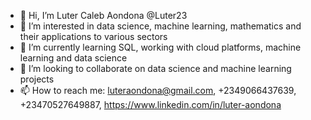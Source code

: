 - 👋 Hi, I’m Luter Caleb Aondona @Luter23
- 👀 I’m interested in data science, machine learning, mathematics and their applications to various sectors
- 🌱 I’m currently learning SQL, working with cloud platforms, machine learning and data science
- 💞️ I’m looking to collaborate on data science and machine learning projects
- 📫 How to reach me: luteraondona@gmail.com, +2349066437639, +23470527649887, https://www.linkedin.com/in/luter-aondona

